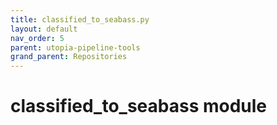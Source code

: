 ```yaml
---
title: classified_to_seabass.py
layout: default
nav_order: 5
parent: utopia-pipeline-tools
grand_parent: Repositories
---
```


# classified_to_seabass module